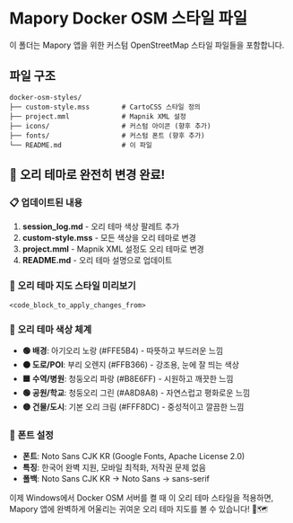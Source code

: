 # Mapory Docker OSM 스타일 파일

이 폴더는 Mapory 앱을 위한 커스텀 OpenStreetMap 스타일 파일들을 포함합니다.

## 파일 구조

```
docker-osm-styles/
├── custom-style.mss        # CartoCSS 스타일 정의
├── project.mml             # Mapnik XML 설정
├── icons/                  # 커스텀 아이콘 (향후 추가)
├── fonts/                  # 커스텀 폰트 (향후 추가)
└── README.md               # 이 파일
```

## 🦆 오리 테마로 완전히 변경 완료!

### 📋 **업데이트된 내용**

1. **session_log.md** - 오리 테마 색상 팔레트 추가
2. **custom-style.mss** - 모든 색상을 오리 테마로 변경
3. **project.mml** - Mapnik XML 설정도 오리 테마로 변경  
4. **README.md** - 오리 테마 설명으로 업데이트

### 🦆 **오리 테마 지도 스타일 미리보기**

```
<code_block_to_apply_changes_from>
```

### 🦆 **오리 테마 색상 체계**
- **🟢 배경**: 아기오리 노랑 (#FFE5B4) - 따뜻하고 부드러운 느낌
- **🟠 도로/POI**: 부리 오렌지 (#FFB366) - 강조용, 눈에 잘 띄는 색상
- **🟦 수역/병원**: 청둥오리 파랑 (#B8E6FF) - 시원하고 깨끗한 느낌
- **🟢 공원/학교**: 청둥오리 그린 (#A8D8A8) - 자연스럽고 평화로운 느낌
- **🟡 건물/도시**: 기본 오리 크림 (#FFF8DC) - 중성적이고 깔끔한 느낌

### 📝 **폰트 설정**
- **폰트**: Noto Sans CJK KR (Google Fonts, Apache License 2.0)
- **특징**: 한국어 완벽 지원, 모바일 최적화, 저작권 문제 없음
- **폴백**: Noto Sans CJK KR → Noto Sans → sans-serif

이제 Windows에서 Docker OSM 서버를 켤 때 이 오리 테마 스타일을 적용하면, Mapory 앱에 완벽하게 어울리는 귀여운 오리 테마 지도를 볼 수 있습니다! 🦆🗺️